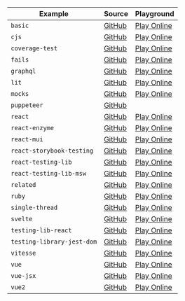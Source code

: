 | Example | Source | Playground |
|---|---|---|
| `basic` | [GitHub](https://github.com/vitest-dev/vitest/tree/main/examples/basic) | [Play Online](https://stackblitz.com/fork/github/vitest-dev/vitest/tree/main/examples/basic?initialPath=__vitest__) |
| `cjs` | [GitHub](https://github.com/vitest-dev/vitest/tree/main/examples/cjs) | [Play Online](https://stackblitz.com/fork/github/vitest-dev/vitest/tree/main/examples/cjs?initialPath=__vitest__) |
| `coverage-test` | [GitHub](https://github.com/vitest-dev/vitest/tree/main/examples/coverage-test) | [Play Online](https://stackblitz.com/fork/github/vitest-dev/vitest/tree/main/examples/coverage-test?initialPath=__vitest__) |
| `fails` | [GitHub](https://github.com/vitest-dev/vitest/tree/main/examples/fails) | [Play Online](https://stackblitz.com/fork/github/vitest-dev/vitest/tree/main/examples/fails?initialPath=__vitest__) |
| `graphql` | [GitHub](https://github.com/vitest-dev/vitest/tree/main/examples/graphql) | [Play Online](https://stackblitz.com/fork/github/vitest-dev/vitest/tree/main/examples/graphql?initialPath=__vitest__) |
| `lit` | [GitHub](https://github.com/vitest-dev/vitest/tree/main/examples/lit) | [Play Online](https://stackblitz.com/fork/github/vitest-dev/vitest/tree/main/examples/lit?initialPath=__vitest__) |
| `mocks` | [GitHub](https://github.com/vitest-dev/vitest/tree/main/examples/mocks) | [Play Online](https://stackblitz.com/fork/github/vitest-dev/vitest/tree/main/examples/mocks?initialPath=__vitest__) |
| `puppeteer` | [GitHub](https://github.com/vitest-dev/vitest/tree/main/examples/puppeteer) | |
| `react` | [GitHub](https://github.com/vitest-dev/vitest/tree/main/examples/react) | [Play Online](https://stackblitz.com/fork/github/vitest-dev/vitest/tree/main/examples/react?initialPath=__vitest__) |
| `react-enzyme` | [GitHub](https://github.com/vitest-dev/vitest/tree/main/examples/react-enzyme) | [Play Online](https://stackblitz.com/fork/github/vitest-dev/vitest/tree/main/examples/react-enzyme?initialPath=__vitest__) |
| `react-mui` | [GitHub](https://github.com/vitest-dev/vitest/tree/main/examples/react-mui) | [Play Online](https://stackblitz.com/fork/github/vitest-dev/vitest/tree/main/examples/react-mui?initialPath=__vitest__) |
| `react-storybook-testing` | [GitHub](https://github.com/vitest-dev/vitest/tree/main/examples/react-storybook-testing) | [Play Online](https://stackblitz.com/fork/github/vitest-dev/vitest/tree/main/examples/react-storybook-testing?initialPath=__vitest__) |
| `react-testing-lib` | [GitHub](https://github.com/vitest-dev/vitest/tree/main/examples/react-testing-lib) | [Play Online](https://stackblitz.com/fork/github/vitest-dev/vitest/tree/main/examples/react-testing-lib?initialPath=__vitest__) |
| `react-testing-lib-msw` | [GitHub](https://github.com/vitest-dev/vitest/tree/main/examples/react-testing-lib-msw) | [Play Online](https://stackblitz.com/fork/github/vitest-dev/vitest/tree/main/examples/react-testing-lib-msw?initialPath=__vitest__) |
| `related` | [GitHub](https://github.com/vitest-dev/vitest/tree/main/examples/related) | [Play Online](https://stackblitz.com/fork/github/vitest-dev/vitest/tree/main/examples/related?initialPath=__vitest__) |
| `ruby` | [GitHub](https://github.com/vitest-dev/vitest/tree/main/examples/ruby) | [Play Online](https://stackblitz.com/fork/github/vitest-dev/vitest/tree/main/examples/ruby?initialPath=__vitest__) |
| `single-thread` | [GitHub](https://github.com/vitest-dev/vitest/tree/main/examples/single-thread) | [Play Online](https://stackblitz.com/fork/github/vitest-dev/vitest/tree/main/examples/single-thread?initialPath=__vitest__) |
| `svelte` | [GitHub](https://github.com/vitest-dev/vitest/tree/main/examples/svelte) | [Play Online](https://stackblitz.com/fork/github/vitest-dev/vitest/tree/main/examples/svelte?initialPath=__vitest__) |
| `testing-lib-react` | [GitHub](https://github.com/vitest-dev/vitest/tree/main/examples/testing-lib-react) | [Play Online](https://stackblitz.com/fork/github/vitest-dev/vitest/tree/main/examples/testing-lib-react?initialPath=__vitest__) |
| `testing-library-jest-dom` | [GitHub](https://github.com/vitest-dev/vitest/tree/main/examples/testing-library-jest-dom) | [Play Online](https://stackblitz.com/fork/github/vitest-dev/vitest/tree/main/examples/testing-library-jest-dom?initialPath=__vitest__) |
| `vitesse` | [GitHub](https://github.com/vitest-dev/vitest/tree/main/examples/vitesse) | [Play Online](https://stackblitz.com/fork/github/vitest-dev/vitest/tree/main/examples/vitesse?initialPath=__vitest__) |
| `vue` | [GitHub](https://github.com/vitest-dev/vitest/tree/main/examples/vue) | [Play Online](https://stackblitz.com/fork/github/vitest-dev/vitest/tree/main/examples/vue?initialPath=__vitest__) |
| `vue-jsx` | [GitHub](https://github.com/vitest-dev/vitest/tree/main/examples/vue-jsx) | [Play Online](https://stackblitz.com/fork/github/vitest-dev/vitest/tree/main/examples/vue-jsx?initialPath=__vitest__) |
| `vue2` | [GitHub](https://github.com/vitest-dev/vitest/tree/main/examples/vue2) | [Play Online](https://stackblitz.com/fork/github/vitest-dev/vitest/tree/main/examples/vue2?initialPath=__vitest__) |
